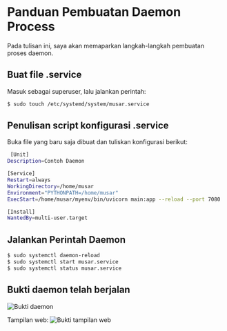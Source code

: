# Panduan Pembuatan Daemon Process
Pada tulisan ini, saya akan memaparkan langkah-langkah pembuatan proses daemon.

## Buat file .service
Masuk sebagai superuser, lalu jalankan perintah:
```bash
$ sudo touch /etc/systemd/system/musar.service
```

## Penulisan script konfigurasi .service
Buka file yang baru saja dibuat dan tuliskan konfigurasi berikut:

```bash
 [Unit]
Description=Contoh Daemon

[Service]
Restart=always
WorkingDirectory=/home/musar
Environment="PYTHONPATH=/home/musar"
ExecStart=/home/musar/myenv/bin/uvicorn main:app --reload --port 7080

[Install]
WantedBy=multi-user.target

```

## Jalankan Perintah Daemon

```bash
$ sudo systemctl daemon-reload
$ sudo systemctl start musar.service
$ sudo systemctl status musar.service
```

## Bukti daemon telah berjalan
![Bukti daemon](https://drive.google.com/uc?export=download&id=16gnM7fVXVVnJ9P9zSH0chIcOniVP5ytJ)

Tampilan web:
![Bukti tampilan web](https://drive.google.com/uc?export=download&id=1SdEr7ZLIgYVQQLvAqRiSYESsKIss89jx)
